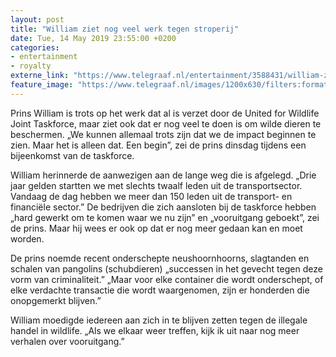 ```yaml
---
layout: post
title: "William ziet nog veel werk tegen stroperij"
date: Tue, 14 May 2019 23:55:00 +0200
categories: 
- entertainment 
- royalty 
externe_link: "https://www.telegraaf.nl/entertainment/3588431/william-ziet-nog-veel-werk-tegen-stroperij"
feature_image: "https://www.telegraaf.nl/images/1200x630/filters:format(jpeg):quality(80)/cdn-kiosk-api.telegraaf.nl/cc0163fa-7690-11e9-bc2d-02d2fb1aa1d7.jpg"
---
```


<p class="intro">Prins William is trots op het werk dat al is verzet door de United for Wildlife Joint Taskforce, maar ziet ook dat er nog veel te doen is om wilde dieren te beschermen. „We kunnen allemaal trots zijn dat we de impact beginnen te zien. Maar het is alleen dat. Een begin”, zei de prins dinsdag tijdens een bijeenkomst van de taskforce.</p> <p>William herinnerde de aanwezigen aan de lange weg die is afgelegd. „Drie jaar gelden startten we met slechts twaalf leden uit de transportsector. Vandaag de dag hebben we meer dan 150 leden uit de transport- en financiële sector.” De bedrijven die zich aansloten bij de taskforce hebben „hard gewerkt om te komen waar we nu zijn” en „vooruitgang geboekt”, zei de prins. Maar hij wees er ook op dat er nog meer gedaan kan en moet worden.</p><p>De prins noemde recent onderschepte neushoornhoorns, slagtanden en schalen van pangolins (schubdieren) „successen in het gevecht tegen deze vorm van criminaliteit.” „Maar voor elke container die wordt onderschept, of elke verdachte transactie die wordt waargenomen, zijn er honderden die onopgemerkt blijven.”</p><p>William moedigde iedereen aan zich in te blijven zetten tegen de illegale handel in wildlife. „Als we elkaar weer treffen, kijk ik uit naar nog meer verhalen over vooruitgang.”</p>

